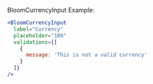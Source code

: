 BloomCurrencyInput Example:

```jsx
<BloomCurrencyInput 
  label="Currency"
  placeholder="100"
  validations={[
    {
      message: 'This is not a valid currency'
    }
  ]}
/>
```
